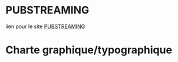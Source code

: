 # PUBSTREAMING

lien pour le site [PUBSTREAMING](https://theocou.github.io/PUBSTREAMING-main/index.html)

# Charte graphique/typographique